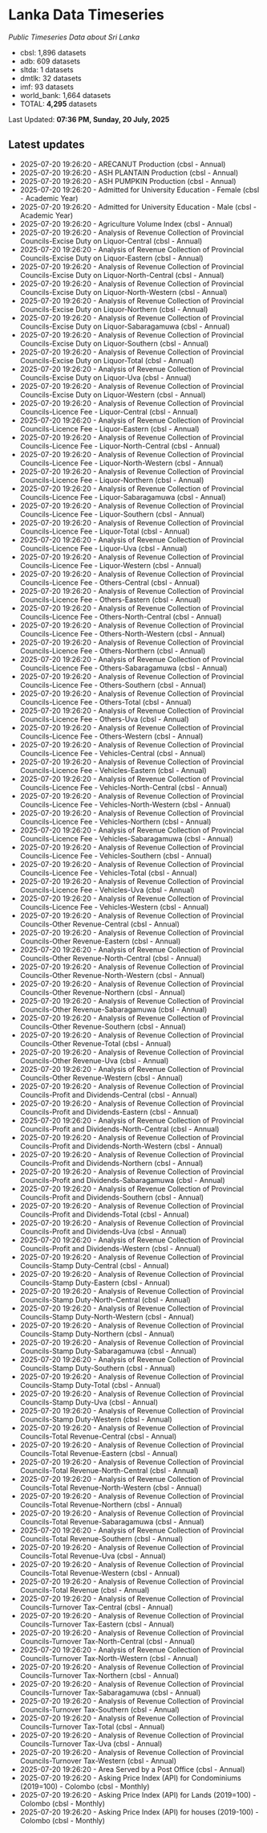 # Lanka Data Timeseries
*Public Timeseries Data about Sri Lanka*

* cbsl: 1,896 datasets
* adb: 609 datasets
* sltda: 1 datasets
* dmtlk: 32 datasets
* imf: 93 datasets
* world_bank: 1,664 datasets
* TOTAL: **4,295** datasets

Last Updated: **07:36 PM, Sunday, 20 July, 2025**

## Latest updates

* 2025-07-20 19:26:20 - ARECANUT Production (cbsl - Annual)
* 2025-07-20 19:26:20 - ASH PLANTAIN Production (cbsl - Annual)
* 2025-07-20 19:26:20 - ASH PUMPKIN Production (cbsl - Annual)
* 2025-07-20 19:26:20 - Admitted for University Education - Female (cbsl - Academic Year)
* 2025-07-20 19:26:20 - Admitted for University Education - Male (cbsl - Academic Year)
* 2025-07-20 19:26:20 - Agriculture Volume Index (cbsl - Annual)
* 2025-07-20 19:26:20 - Analysis of Revenue Collection of Provincial Councils-Excise Duty on Liquor-Central (cbsl - Annual)
* 2025-07-20 19:26:20 - Analysis of Revenue Collection of Provincial Councils-Excise Duty on Liquor-Eastern (cbsl - Annual)
* 2025-07-20 19:26:20 - Analysis of Revenue Collection of Provincial Councils-Excise Duty on Liquor-North-Central (cbsl - Annual)
* 2025-07-20 19:26:20 - Analysis of Revenue Collection of Provincial Councils-Excise Duty on Liquor-North-Western (cbsl - Annual)
* 2025-07-20 19:26:20 - Analysis of Revenue Collection of Provincial Councils-Excise Duty on Liquor-Northern (cbsl - Annual)
* 2025-07-20 19:26:20 - Analysis of Revenue Collection of Provincial Councils-Excise Duty on Liquor-Sabaragamuwa (cbsl - Annual)
* 2025-07-20 19:26:20 - Analysis of Revenue Collection of Provincial Councils-Excise Duty on Liquor-Southern (cbsl - Annual)
* 2025-07-20 19:26:20 - Analysis of Revenue Collection of Provincial Councils-Excise Duty on Liquor-Total (cbsl - Annual)
* 2025-07-20 19:26:20 - Analysis of Revenue Collection of Provincial Councils-Excise Duty on Liquor-Uva (cbsl - Annual)
* 2025-07-20 19:26:20 - Analysis of Revenue Collection of Provincial Councils-Excise Duty on Liquor-Western (cbsl - Annual)
* 2025-07-20 19:26:20 - Analysis of Revenue Collection of Provincial Councils-Licence Fee - Liquor-Central (cbsl - Annual)
* 2025-07-20 19:26:20 - Analysis of Revenue Collection of Provincial Councils-Licence Fee - Liquor-Eastern (cbsl - Annual)
* 2025-07-20 19:26:20 - Analysis of Revenue Collection of Provincial Councils-Licence Fee - Liquor-North-Central (cbsl - Annual)
* 2025-07-20 19:26:20 - Analysis of Revenue Collection of Provincial Councils-Licence Fee - Liquor-North-Western (cbsl - Annual)
* 2025-07-20 19:26:20 - Analysis of Revenue Collection of Provincial Councils-Licence Fee - Liquor-Northern (cbsl - Annual)
* 2025-07-20 19:26:20 - Analysis of Revenue Collection of Provincial Councils-Licence Fee - Liquor-Sabaragamuwa (cbsl - Annual)
* 2025-07-20 19:26:20 - Analysis of Revenue Collection of Provincial Councils-Licence Fee - Liquor-Southern (cbsl - Annual)
* 2025-07-20 19:26:20 - Analysis of Revenue Collection of Provincial Councils-Licence Fee - Liquor-Total (cbsl - Annual)
* 2025-07-20 19:26:20 - Analysis of Revenue Collection of Provincial Councils-Licence Fee - Liquor-Uva (cbsl - Annual)
* 2025-07-20 19:26:20 - Analysis of Revenue Collection of Provincial Councils-Licence Fee - Liquor-Western (cbsl - Annual)
* 2025-07-20 19:26:20 - Analysis of Revenue Collection of Provincial Councils-Licence Fee - Others-Central (cbsl - Annual)
* 2025-07-20 19:26:20 - Analysis of Revenue Collection of Provincial Councils-Licence Fee - Others-Eastern (cbsl - Annual)
* 2025-07-20 19:26:20 - Analysis of Revenue Collection of Provincial Councils-Licence Fee - Others-North-Central (cbsl - Annual)
* 2025-07-20 19:26:20 - Analysis of Revenue Collection of Provincial Councils-Licence Fee - Others-North-Western (cbsl - Annual)
* 2025-07-20 19:26:20 - Analysis of Revenue Collection of Provincial Councils-Licence Fee - Others-Northern (cbsl - Annual)
* 2025-07-20 19:26:20 - Analysis of Revenue Collection of Provincial Councils-Licence Fee - Others-Sabaragamuwa (cbsl - Annual)
* 2025-07-20 19:26:20 - Analysis of Revenue Collection of Provincial Councils-Licence Fee - Others-Southern (cbsl - Annual)
* 2025-07-20 19:26:20 - Analysis of Revenue Collection of Provincial Councils-Licence Fee - Others-Total (cbsl - Annual)
* 2025-07-20 19:26:20 - Analysis of Revenue Collection of Provincial Councils-Licence Fee - Others-Uva (cbsl - Annual)
* 2025-07-20 19:26:20 - Analysis of Revenue Collection of Provincial Councils-Licence Fee - Others-Western (cbsl - Annual)
* 2025-07-20 19:26:20 - Analysis of Revenue Collection of Provincial Councils-Licence Fee - Vehicles-Central (cbsl - Annual)
* 2025-07-20 19:26:20 - Analysis of Revenue Collection of Provincial Councils-Licence Fee - Vehicles-Eastern (cbsl - Annual)
* 2025-07-20 19:26:20 - Analysis of Revenue Collection of Provincial Councils-Licence Fee - Vehicles-North-Central (cbsl - Annual)
* 2025-07-20 19:26:20 - Analysis of Revenue Collection of Provincial Councils-Licence Fee - Vehicles-North-Western (cbsl - Annual)
* 2025-07-20 19:26:20 - Analysis of Revenue Collection of Provincial Councils-Licence Fee - Vehicles-Northern (cbsl - Annual)
* 2025-07-20 19:26:20 - Analysis of Revenue Collection of Provincial Councils-Licence Fee - Vehicles-Sabaragamuwa (cbsl - Annual)
* 2025-07-20 19:26:20 - Analysis of Revenue Collection of Provincial Councils-Licence Fee - Vehicles-Southern (cbsl - Annual)
* 2025-07-20 19:26:20 - Analysis of Revenue Collection of Provincial Councils-Licence Fee - Vehicles-Total (cbsl - Annual)
* 2025-07-20 19:26:20 - Analysis of Revenue Collection of Provincial Councils-Licence Fee - Vehicles-Uva (cbsl - Annual)
* 2025-07-20 19:26:20 - Analysis of Revenue Collection of Provincial Councils-Licence Fee - Vehicles-Western (cbsl - Annual)
* 2025-07-20 19:26:20 - Analysis of Revenue Collection of Provincial Councils-Other Revenue-Central (cbsl - Annual)
* 2025-07-20 19:26:20 - Analysis of Revenue Collection of Provincial Councils-Other Revenue-Eastern (cbsl - Annual)
* 2025-07-20 19:26:20 - Analysis of Revenue Collection of Provincial Councils-Other Revenue-North-Central (cbsl - Annual)
* 2025-07-20 19:26:20 - Analysis of Revenue Collection of Provincial Councils-Other Revenue-North-Western (cbsl - Annual)
* 2025-07-20 19:26:20 - Analysis of Revenue Collection of Provincial Councils-Other Revenue-Northern (cbsl - Annual)
* 2025-07-20 19:26:20 - Analysis of Revenue Collection of Provincial Councils-Other Revenue-Sabaragamuwa (cbsl - Annual)
* 2025-07-20 19:26:20 - Analysis of Revenue Collection of Provincial Councils-Other Revenue-Southern (cbsl - Annual)
* 2025-07-20 19:26:20 - Analysis of Revenue Collection of Provincial Councils-Other Revenue-Total (cbsl - Annual)
* 2025-07-20 19:26:20 - Analysis of Revenue Collection of Provincial Councils-Other Revenue-Uva (cbsl - Annual)
* 2025-07-20 19:26:20 - Analysis of Revenue Collection of Provincial Councils-Other Revenue-Western (cbsl - Annual)
* 2025-07-20 19:26:20 - Analysis of Revenue Collection of Provincial Councils-Profit and Dividends-Central (cbsl - Annual)
* 2025-07-20 19:26:20 - Analysis of Revenue Collection of Provincial Councils-Profit and Dividends-Eastern (cbsl - Annual)
* 2025-07-20 19:26:20 - Analysis of Revenue Collection of Provincial Councils-Profit and Dividends-North-Central (cbsl - Annual)
* 2025-07-20 19:26:20 - Analysis of Revenue Collection of Provincial Councils-Profit and Dividends-North-Western (cbsl - Annual)
* 2025-07-20 19:26:20 - Analysis of Revenue Collection of Provincial Councils-Profit and Dividends-Northern (cbsl - Annual)
* 2025-07-20 19:26:20 - Analysis of Revenue Collection of Provincial Councils-Profit and Dividends-Sabaragamuwa (cbsl - Annual)
* 2025-07-20 19:26:20 - Analysis of Revenue Collection of Provincial Councils-Profit and Dividends-Southern (cbsl - Annual)
* 2025-07-20 19:26:20 - Analysis of Revenue Collection of Provincial Councils-Profit and Dividends-Total (cbsl - Annual)
* 2025-07-20 19:26:20 - Analysis of Revenue Collection of Provincial Councils-Profit and Dividends-Uva (cbsl - Annual)
* 2025-07-20 19:26:20 - Analysis of Revenue Collection of Provincial Councils-Profit and Dividends-Western (cbsl - Annual)
* 2025-07-20 19:26:20 - Analysis of Revenue Collection of Provincial Councils-Stamp Duty-Central (cbsl - Annual)
* 2025-07-20 19:26:20 - Analysis of Revenue Collection of Provincial Councils-Stamp Duty-Eastern (cbsl - Annual)
* 2025-07-20 19:26:20 - Analysis of Revenue Collection of Provincial Councils-Stamp Duty-North-Central (cbsl - Annual)
* 2025-07-20 19:26:20 - Analysis of Revenue Collection of Provincial Councils-Stamp Duty-North-Western (cbsl - Annual)
* 2025-07-20 19:26:20 - Analysis of Revenue Collection of Provincial Councils-Stamp Duty-Northern (cbsl - Annual)
* 2025-07-20 19:26:20 - Analysis of Revenue Collection of Provincial Councils-Stamp Duty-Sabaragamuwa (cbsl - Annual)
* 2025-07-20 19:26:20 - Analysis of Revenue Collection of Provincial Councils-Stamp Duty-Southern (cbsl - Annual)
* 2025-07-20 19:26:20 - Analysis of Revenue Collection of Provincial Councils-Stamp Duty-Total (cbsl - Annual)
* 2025-07-20 19:26:20 - Analysis of Revenue Collection of Provincial Councils-Stamp Duty-Uva (cbsl - Annual)
* 2025-07-20 19:26:20 - Analysis of Revenue Collection of Provincial Councils-Stamp Duty-Western (cbsl - Annual)
* 2025-07-20 19:26:20 - Analysis of Revenue Collection of Provincial Councils-Total Revenue-Central (cbsl - Annual)
* 2025-07-20 19:26:20 - Analysis of Revenue Collection of Provincial Councils-Total Revenue-Eastern (cbsl - Annual)
* 2025-07-20 19:26:20 - Analysis of Revenue Collection of Provincial Councils-Total Revenue-North-Central (cbsl - Annual)
* 2025-07-20 19:26:20 - Analysis of Revenue Collection of Provincial Councils-Total Revenue-North-Western (cbsl - Annual)
* 2025-07-20 19:26:20 - Analysis of Revenue Collection of Provincial Councils-Total Revenue-Northern (cbsl - Annual)
* 2025-07-20 19:26:20 - Analysis of Revenue Collection of Provincial Councils-Total Revenue-Sabaragamuwa (cbsl - Annual)
* 2025-07-20 19:26:20 - Analysis of Revenue Collection of Provincial Councils-Total Revenue-Southern (cbsl - Annual)
* 2025-07-20 19:26:20 - Analysis of Revenue Collection of Provincial Councils-Total Revenue-Uva (cbsl - Annual)
* 2025-07-20 19:26:20 - Analysis of Revenue Collection of Provincial Councils-Total Revenue-Western (cbsl - Annual)
* 2025-07-20 19:26:20 - Analysis of Revenue Collection of Provincial Councils-Total Revenue (cbsl - Annual)
* 2025-07-20 19:26:20 - Analysis of Revenue Collection of Provincial Councils-Turnover Tax-Central (cbsl - Annual)
* 2025-07-20 19:26:20 - Analysis of Revenue Collection of Provincial Councils-Turnover Tax-Eastern (cbsl - Annual)
* 2025-07-20 19:26:20 - Analysis of Revenue Collection of Provincial Councils-Turnover Tax-North-Central (cbsl - Annual)
* 2025-07-20 19:26:20 - Analysis of Revenue Collection of Provincial Councils-Turnover Tax-North-Western (cbsl - Annual)
* 2025-07-20 19:26:20 - Analysis of Revenue Collection of Provincial Councils-Turnover Tax-Northern (cbsl - Annual)
* 2025-07-20 19:26:20 - Analysis of Revenue Collection of Provincial Councils-Turnover Tax-Sabaragamuwa (cbsl - Annual)
* 2025-07-20 19:26:20 - Analysis of Revenue Collection of Provincial Councils-Turnover Tax-Southern (cbsl - Annual)
* 2025-07-20 19:26:20 - Analysis of Revenue Collection of Provincial Councils-Turnover Tax-Total (cbsl - Annual)
* 2025-07-20 19:26:20 - Analysis of Revenue Collection of Provincial Councils-Turnover Tax-Uva (cbsl - Annual)
* 2025-07-20 19:26:20 - Analysis of Revenue Collection of Provincial Councils-Turnover Tax-Western (cbsl - Annual)
* 2025-07-20 19:26:20 - Area Served by a Post Office (cbsl - Annual)
* 2025-07-20 19:26:20 - Asking Price Index (API) for Condominiums (2019=100) - Colombo (cbsl - Monthly)
* 2025-07-20 19:26:20 - Asking Price Index (API) for Lands (2019=100) - Colombo (cbsl - Monthly)
* 2025-07-20 19:26:20 - Asking Price Index (API) for houses (2019-100) - Colombo (cbsl - Monthly)